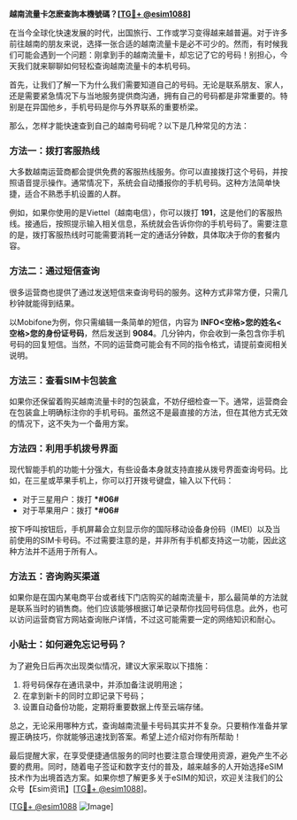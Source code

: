 **越南流量卡怎麽查詢本機號碼？[[TG💪+ @esim1088](https://t.me/s/esim1088)]**

在当今全球化快速发展的时代，出国旅行、工作或学习变得越来越普遍。对于许多前往越南的朋友来说，选择一张合适的越南流量卡是必不可少的。然而，有时候我们可能会遇到一个问题：刚拿到手的越南流量卡，却忘记了它的号码！别担心，今天我们就来聊聊如何轻松查询越南流量卡的本机号码。

首先，让我们了解一下为什么我们需要知道自己的号码。无论是联系朋友、家人，还是需要紧急情况下与当地服务提供商沟通，拥有自己的号码都是非常重要的。特别是在异国他乡，手机号码是你与外界联系的重要桥梁。

那么，怎样才能快速查到自己的越南号码呢？以下是几种常见的方法：

### 方法一：拨打客服热线

大多数越南运营商都会提供免费的客服热线服务。你可以直接拨打这个号码，并按照语音提示操作。通常情况下，系统会自动播报你的手机号码。这种方法简单快捷，适合不熟悉手机设置的人群。

例如，如果你使用的是Viettel（越南电信），你可以拨打 **191**，这是他们的客服热线。接通后，按照提示输入相关信息，系统就会告诉你你的手机号码了。需要注意的是，拨打客服热线时可能需要消耗一定的通话分钟数，具体取决于你的套餐内容。

### 方法二：通过短信查询

很多运营商也提供了通过发送短信来查询号码的服务。这种方式非常方便，只需几秒钟就能得到结果。

以Mobifone为例，你只需编辑一条简单的短信，内容为 **INFO<空格>您的姓名<空格>您的身份证号码**，然后发送到 **9084**。几分钟内，你会收到一条包含你手机号码的回复短信。当然，不同的运营商可能会有不同的指令格式，请提前查阅相关说明。

### 方法三：查看SIM卡包装盒

如果你还保留着购买越南流量卡时的包装盒，不妨仔细检查一下。通常，运营商会在包装盒上明确标注你的手机号码。虽然这不是最直接的方法，但在其他方式无效的情况下，这不失为一个备用方案。

### 方法四：利用手机拨号界面

现代智能手机的功能十分强大，有些设备本身就支持直接从拨号界面查询号码。比如，在三星或苹果手机上，你可以打开拨号键盘，输入以下代码：

- 对于三星用户：拨打 **\*#06#**
- 对于苹果用户：拨打 **\*#06#**

按下呼叫按钮后，手机屏幕会立刻显示你的国际移动设备身份码（IMEI）以及当前使用的SIM卡号码。不过需要注意的是，并非所有手机都支持这一功能，因此这种方法并不适用于所有人。

### 方法五：咨询购买渠道

如果你是在国内某电商平台或者线下门店购买的越南流量卡，那么最简单的方法就是联系当时的销售商。他们应该能够根据订单记录帮你找回号码信息。此外，也可以访问运营商官方网站查询账户详情，不过这可能需要一定的网络知识和耐心。

### 小贴士：如何避免忘记号码？

为了避免日后再次出现类似情况，建议大家采取以下措施：
1. 将号码保存在通讯录中，并添加备注说明用途；
2. 在拿到新卡的同时立即记录下号码；
3. 设置自动备份功能，定期将重要数据上传至云端存储。

总之，无论采用哪种方式，查询越南流量卡号码其实并不复杂。只要稍作准备并掌握正确技巧，你就能够迅速找到答案。希望上述介绍对你有所帮助！

最后提醒大家，在享受便捷通信服务的同时也要注意合理使用资源，避免产生不必要的费用。同时，随着电子签证和数字支付的普及，越来越多的人开始选择eSIM技术作为出境首选方案。如果你想了解更多关于eSIM的知识，欢迎关注我们的公众号【Esim资讯】[[TG💪+ @esim1088](https://t.me/s/esim1088)]。

[[TG💪+ @esim1088](https://t.me/s/esim1088) ![Image](https://i.postimg.cc/4NQfJmqS/Snipaste-2025-05-13-00-14-12.png)]